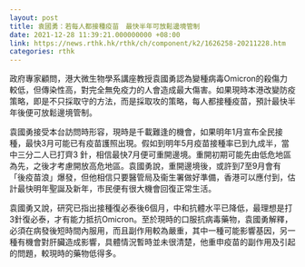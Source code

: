 ```yaml
---
layout: post
title: 袁國勇：若每人都接種疫苗　最快半年可放鬆邊境管制
date: 2021-12-28 11:39:21.000000000 +08:00
link: https://news.rthk.hk/rthk/ch/component/k2/1626258-20211228.htm
categories: rthk
---
```


政府專家顧問，港大微生物學系講座教授袁國勇認為變種病毒Omicron的殺傷力較低，但傳染性高，對完全無免疫力的人會造成最大傷害。如果現時本港改變防疫策略，即是不只採取守的方法，而是採取攻的策略，每人都接種疫苗，預計最快半年後便可放鬆邊境管制。

袁國勇接受本台訪問時形容，現時是千載難逢的機會，如果明年1月宣布全民接種，最快3月可能已有疫苗護照出現。假如到明年5月疫苗接種率已到九成半，當中三分二人已打齊3 針，相信最快7月便可重開邊境。重開初期可能先由低危地區為先，之後才考慮開放高危地區。袁國勇說，重開邊境後，或許到7至9月會有「後疫苗浪」爆發，但他相信只要醫管局及衞生署做好準備，香港可以應付到，估計最快明年聖誕及新年，市民便有很大機會回復正常生活。 

袁國勇又說，研究已指出接種復必泰後6個月，中和抗體水平已降低，最理想是打3針復必泰，才有能力抵抗Omicron。至於現時的口服抗病毒藥物，袁國勇解釋，必須在病發後短時間內服用，而且副作用較為嚴重，其中一種可能影響基因，另一種有機會對肝臟造成影響，具體情況暫時並未很清楚，他重申疫苗的副作用及引起的問題，較現時的藥物低得多。
